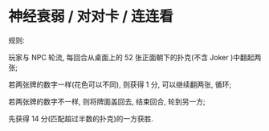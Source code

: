 # 神经衰弱 / 对对卡 / 连连看

规则:

玩家与 NPC 轮流, 每回合从桌面上的 52 张正面朝下的扑克(不含 Joker )中翻起两张;

若两张牌的数字一样(花色可以不同), 则获得 1 分, 可以继续翻两张, 循环;

若两张牌的数字不一样, 则将牌面盖回去, 结束回合, 轮到另一方;

先获得 14 分(匹配超过半数的扑克)的一方获胜.